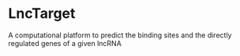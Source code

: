 # LncTarget
A computational platform to predict the binding sites and the directly regulated genes of a given lncRNA 

